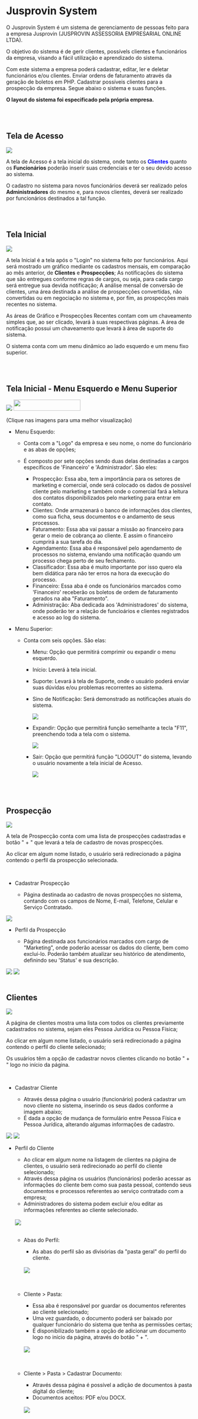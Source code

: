 # Jusprovin System
O Jusprovin System é um sistema de gerenciamento de pessoas feito para a empresa Jusprovin (JUSPROVIN ASSESSORIA EMPRESARIAL ONLINE LTDA). 

O objetivo do sistema é de gerir clientes, possívels clientes e funcionários da empresa, visando a fácil utilização e aprendizado do sistema.

Com este sistema a empresa poderá cadastrar, editar, ler e deletar funcionários e/ou clientes. Enviar ordens de faturamento através da geração de boletos em PHP. Cadastrar possíveis clientes para a prospecção da empresa. Segue abaixo o sistema e suas funções.

<strong>O layout do sistema foi especificado pela própria empresa.</strong>

<br>
<br>


<h2>Tela de Acesso</h2>
<img src="https://user-images.githubusercontent.com/58988379/174391889-9c541b32-0f6a-4a8e-b7ab-5d4205fd0c15.png">

A tela de Acesso é a tela inicial do sistema, onde tanto os <strong style="color:blue;">Clientes</strong> quanto os <strong>Funcionários</strong> poderão inserir suas credenciais e ter o seu devido acesso ao sistema. 

O cadastro no sistema para novos funcionários deverá ser realizado pelos <strong>Administradores</strong> do mesmo e, para novos clientes, deverá ser realizado por funcionários destinados a tal função.

<br>
<br>

<h2>Tela Inicial</h2>
<img src="https://user-images.githubusercontent.com/58988379/174392906-b3b58db5-bbcc-4d2c-bc50-4ac24000df80.png">

A tela Inicial é a tela após o "Login" no sistema feito por funcionários. Aqui será mostrado um gráfico mediante os cadastros mensais, em comparação ao mês anterior, de <strong>Clientes</strong> e <strong>Prospecções</strong>; As notificações do sistema que são entregues conforme regras de cargos, ou seja, para cada cargo será entregue sua devida notificação; A análise mensal de conversão de clientes, uma área destinada a análise de prospecções convertidas, não convertidas ou em negociação no sistema e, por fim, as prospecções mais recentes no sistema.

As áreas de Gráfico e Prospecções Recentes contam com um chaveamento simples que, ao ser clicado, levará à suas respectivas páginas. A área de notificação possui um chaveamento que levará à área de suporte do sistema.

O sistema conta com um menu dinâmico ao lado esquerdo e um menu fixo superior.

<br>
<br>

<h2>Tela Inicial - Menu Esquerdo e Menu Superior</h2>
<p float="left">
  <img src="https://user-images.githubusercontent.com/58988379/174393770-08f06f30-9d17-42ae-81fc-f332dbc9a2b6.png">
  <img src="https://user-images.githubusercontent.com/58988379/174394418-11529025-8592-49f3-943e-96d61c6d803b.png" width="60%" height="30px">
</p>
(Clique nas imagens para uma melhor visualização)

- Menu Esquerdo:
   - Conta com a "Logo" da empresa e seu nome, o nome do funcionário e as abas de opções;
   - É composto por sete opções sendo duas delas destinadas a cargos específicos de 'Financeiro' e 'Administrador'. São eles:

      - Prospecção: Essa aba, tem a importância para os setores de marketing e comercial, onde será colocado os dados de possível cliente pelo marketing e também onde o comercial fará a leitura dos contatos disponibilizados pelo marketing para entrar em contato.
      - Clientes: Onde armazenará o banco de informações dos clientes, como sua ficha, seus documentos e o andamento de seus processos.
      - Faturamento: Essa aba vai passar a missão ao financeiro para gerar o meio de cobrança ao cliente. E assim o financeiro cumprirá a sua tarefa do dia.
      - Agendamento: Essa aba é responsável pelo agendamento de processos no sistema, enviando uma notificação quando um processo chega perto de seu fechamento.
      - Classificador: Essa aba é muito importante por isso quero ela bem didática para não ter erros na hora da execução do processo.
      - Financeiro: Essa aba é onde os funcionários marcados como 'Financeiro' receberão os boletos de ordem de faturamento gerados na aba "Faturamento".
      - Administração: Aba dedicada aos 'Administradores' do sistema, onde poderão ter a relação de funcioários e clientes registrados e acesso ao log do sistema.



- Menu Superior:
   - Conta com seis opções. São elas:
   
      - Menu: Opção que permitirá comprimir ou expandir o menu esquerdo.
      - Início: Leverá à tela inicial.
      - Suporte: Levará à tela de Suporte, onde o usuário poderá enviar suas dúvidas e/ou problemas recorrentes ao sistema.
      - Sino de Notificação: Será demonstrado as notificações atuais do sistema.
   
        <img src="https://user-images.githubusercontent.com/58988379/174396204-49566da9-3478-41bf-8c13-a4ca9f418f42.png">
     
      - Expandir: Opção que permitirá função semelhante a tecla "F11", preenchendo toda a tela com o sistema.
   
        <img src="https://user-images.githubusercontent.com/58988379/174396445-ab5e8aca-3d0e-44cd-9a02-88045440b154.png">
     
      - Sair: Opção que permitirá função "LOGOUT" do sistema, levando o usuário novamente a tela inicial de Acesso.
   
        <img src="https://user-images.githubusercontent.com/58988379/174396569-9d93a232-c06d-4832-9067-e19ac641ac15.png">
     

<br>
<br>

<h2>Prospecção</h2>

<img src="https://user-images.githubusercontent.com/58988379/174398109-4e69d56d-3e6b-42db-b39f-0970d3b7a3f1.png">

A tela de Prospecção conta com uma lista de prospecções cadastradas e botão " + " que levará a tela de cadastro de novas prospecções.

Ao clicar em algum nome listado, o usuário será redirecionado a página contendo o perfil da prospecção selecionada.

<br>

   - Cadastrar Prospecção
      
      - Página destinada ao cadastro de novas prospecções no sistema, contando com os campos de Nome, E-mail, Telefone, Celular e Serviço Contratado.

   <img src="https://user-images.githubusercontent.com/58988379/174398388-2558ffe0-a361-438c-9308-675d2a36bd93.png">

<br>

   - Perfil da Prospecção
      
      - Página destinada aos funcionários marcados com cargo de "Marketing", onde poderão acessar os dados do cliente, bem como excluí-lo. Poderão também atualizar seu histórico de atendimento, definindo seu 'Status' e sua descrição.

   <img src="https://user-images.githubusercontent.com/58988379/174399155-37a76280-8f22-4f9b-ae7b-c445400f01ef.png">
   <img src="https://user-images.githubusercontent.com/58988379/174399274-9c004fa0-88fb-45b2-a739-50121f946eda.png">

     

<br>
<br>

<h2>Clientes</h2>

<img src="https://user-images.githubusercontent.com/58988379/174416345-1b5cd6eb-b7ff-4a2e-9889-4d7cfdddf02f.png">

A página de clientes mostra uma lista com todos os clientes previamente cadastrados no sistema, sejam eles Pessoa Jurídica ou Pessoa Física;

Ao clicar em algum nome listado, o usuário será redirecionado a página contendo o perfil do cliente selecionado;

Os usuários têm a opção de cadastrar novos clientes clicando no botão " + " logo no início da página.


<br>

   - Cadastrar Cliente
      
      - Através dessa página o usuário (funcionário) poderá cadastrar um novo cliente no sistema, inserindo os seus dados conforme a imagem abaixo;
      - É dada a opção de mudança de formulário entre Pessoa Física e Pessoa Jurídica, alterando algumas informações de cadastro.

   <img src="https://user-images.githubusercontent.com/58988379/174416411-6246f893-c91c-46b5-af98-e244d2744bba.png">
   <img src="https://user-images.githubusercontent.com/58988379/174416597-8ba04b57-5591-4bd8-96ae-331040145ac4.png">

<br>

   - Perfil do Cliente
      
      - Ao clicar em algum nome na listagem de clientes na página de clientes, o usuário será redirecionado ao perfil do cliente selecionado;
      - Através dessa página os usuários (funcionários) poderão acessar as informações do cliente bem como sua pasta pessoal, contendo seus documentos e processos referentes ao serviço contratado com a empresa;
      - Administradores do sistema podem excluir e/ou editar as informações referentes ao cliente selecionado.
      
      <br>
      
      <img src="https://user-images.githubusercontent.com/58988379/174416713-fc1fb544-6305-4c91-b5d2-e6a7345a66d5.png">
 
     <br>
     <br>

      - Abas do Perfil:
      
          - As abas do perfil são as divisórias da "pasta geral" do perfil do cliente.
          
          <br>
          
          <img src="https://user-images.githubusercontent.com/58988379/174416888-126e6edd-7e01-426f-bbab-412949477da0.png">
         
     <br>
     <br>

      - Cliente > Pasta:
      
          - Essa aba é responsável por guardar os documentos referentes ao cliente selecionado;
          - Uma vez guardado, o documento poderá ser baixado por qualquer funcionário do sistema que tenha as permissões certas;
          - É disponibilizado também a opção de adicionar um documento logo no início da página, através do botão " + ".
          
          <br>
          
          <img src="https://user-images.githubusercontent.com/58988379/174417010-a8996f96-d0a6-4d2e-ad44-454b59481b5f.png">  
    
     <br>
     <br>

      - Cliente > Pasta > Cadastrar Documento:
      
          - Através dessa página é possível a adição de documentos à pasta digital do cliente;
          - Documentos aceitos: PDF e/ou DOCX.
          
          <br>
          
          <img src="https://user-images.githubusercontent.com/58988379/174417122-91f035d8-08d5-4f56-949b-a576677626db.png">  































